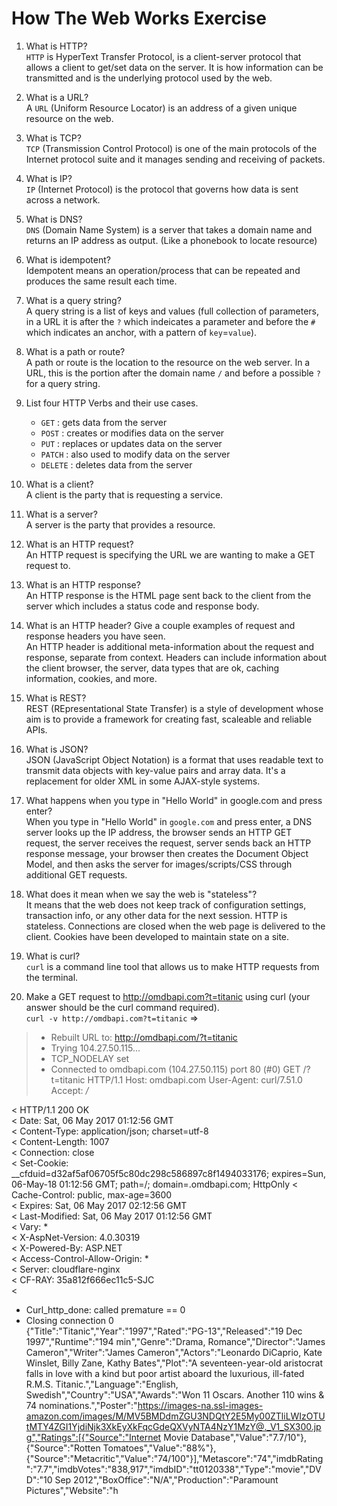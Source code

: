 # How The Web Works Exercise
1. What is HTTP?  
`HTTP` is HyperText Transfer Protocol, is a client-server protocol that allows a client to get/set data on the server. It is how information can be transmitted and is the underlying protocol used by the web.

2. What is a URL?  
A `URL` (Uniform Resource Locator) is an address of a given unique resource on the web.

3. What is TCP?  
`TCP` (Transmission Control Protocol) is one of the main protocols of the Internet protocol suite and it manages sending and receiving of packets.

4. What is IP?  
`IP` (Internet Protocol) is the protocol that governs how data is sent across a network.

5. What is DNS?  
`DNS` (Domain Name System) is a server that takes a domain name and returns an IP address as output. (Like a phonebook to locate resource)

6. What is idempotent?  
Idempotent means an operation/process that can be repeated and produces the same result each time.

7. What is a query string?  
A query string is a list of keys and values (full collection of parameters, in a URL it is after the `?` which indeicates a parameter and before the `#` which indicates an anchor, with a pattern of `key`=`value`).

8. What is a path or route?  
A path or route is the location to the resource on the web server. In a URL, this is the portion after the domain name `/` and before a possible `?` for a query string.

9. List four HTTP Verbs and their use cases.  
	- `GET` : gets data from the server
	- `POST` : creates or modifies data on the server
	- `PUT` : replaces or updates data on the server
	- `PATCH` : also used to modify data on the server
	- `DELETE` : deletes data from the server

10. What is a client?  
A client is the party that is requesting a service.

11. What is a server?  
A server is the party that provides a resource.

12. What is an HTTP request?  
An HTTP request is specifying the URL we are wanting to make a GET request to.

13. What is an HTTP response?  
An HTTP response is the HTML page sent back to the client from the server which includes a status code and response body.

14. What is an HTTP header? Give a couple examples of request and response headers you have seen.  
An HTTP header is additional meta-information about the request and response, separate from context. Headers can include information about the client browser, the server, data types that are ok, caching information, cookies, and more.

15. What is REST?  
REST (REpresentational State Transfer) is a style of development whose aim is to provide a framework for creating fast, scaleable and reliable APIs.

16. What is JSON?  
JSON (JavaScript Object Notation) is a format that uses readable text to transmit data objects with key-value pairs and array data. It's a replacement for older XML in some AJAX-style systems. 

17. What happens when you type in "Hello World" in google.com and press enter?  
When you type in "Hello World" in `google.com` and press enter, a DNS server looks up the IP address, the browser sends an HTTP GET request, the server receives the request, server sends back an HTTP response message, your browser then creates the Document Object Model, and then asks the server for images/scripts/CSS through additional GET requests.

18. What does it mean when we say the web is "stateless"?  
It means that the web does not keep track of configuration settings, transaction info, or any other data for the next session. HTTP is stateless. Connections are closed when the web page is delivered to the client. Cookies have been developed to maintain state on a site.

19. What is curl?  
`curl` is a command line tool that allows us to make HTTP requests from the terminal. 

20. Make a GET request to http://omdbapi.com?t=titanic using curl (your answer should be the curl command required).  
`curl -v http://omdbapi.com?t=titanic` => 

> * Rebuilt URL to: http://omdbapi.com/?t=titanic 
> *   Trying 104.27.50.115...
> * TCP_NODELAY set
> * Connected to omdbapi.com (104.27.50.115) port 80 (#0)
> GET /?t=titanic HTTP/1.1
> Host: omdbapi.com
> User-Agent: curl/7.51.0
> Accept: */*
> 
< HTTP/1.1 200 OK  
< Date: Sat, 06 May 2017 01:12:56 GMT  
< Content-Type: application/json; charset=utf-8  
< Content-Length: 1007  
< Connection: close  
< Set-Cookie: __cfduid=d32af5af06705f5c80dc298c586897c8f1494033176; expires=Sun, 06-May-18 01:12:56 GMT; path=/; domain=.omdbapi.com; HttpOnly
< Cache-Control: public, max-age=3600  
< Expires: Sat, 06 May 2017 02:12:56 GMT  
< Last-Modified: Sat, 06 May 2017 01:12:56 GMT  
< Vary: *  
< X-AspNet-Version: 4.0.30319  
< X-Powered-By: ASP.NET  
< Access-Control-Allow-Origin: *  
< Server: cloudflare-nginx  
< CF-RAY: 35a812f666ec11c5-SJC  
<   
* Curl_http_done: called premature == 0  
* Closing connection 0  
{"Title":"Titanic","Year":"1997","Rated":"PG-13","Released":"19 Dec 1997","Runtime":"194 min","Genre":"Drama, Romance","Director":"James Cameron","Writer":"James Cameron","Actors":"Leonardo DiCaprio, Kate Winslet, Billy Zane, Kathy Bates","Plot":"A seventeen-year-old aristocrat falls in love with a kind but poor artist aboard the luxurious, ill-fated R.M.S. Titanic.","Language":"English, Swedish","Country":"USA","Awards":"Won 11 Oscars. Another 110 wins & 74 nominations.","Poster":"https://images-na.ssl-images-amazon.com/images/M/MV5BMDdmZGU3NDQtY2E5My00ZTliLWIzOTUtMTY4ZGI1YjdiNjk3XkEyXkFqcGdeQXVyNTA4NzY1MzY@._V1_SX300.jpg","Ratings":[{"Source":"Internet Movie Database","Value":"7.7/10"},{"Source":"Rotten Tomatoes","Value":"88%"},{"Source":"Metacritic","Value":"74/100"}],"Metascore":"74","imdbRating":"7.7","imdbVotes":"838,917","imdbID":"tt0120338","Type":"movie","DVD":"10 Sep 2012","BoxOffice":"N/A","Production":"Paramount Pictures","Website":"h
